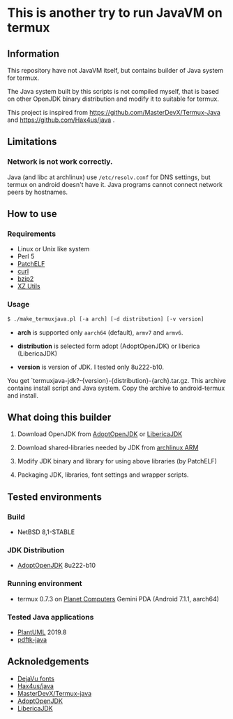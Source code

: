 # This is another try to run JavaVM on termux

## Information

This repository have not JavaVM itself, but contains builder of
Java system for termux.

The Java system built by this scripts is not compiled myself,
that is based on other OpenJDK binary distribution and modify it to
suitable for termux.

This project is inspired from
https://github.com/MasterDevX/Termux-Java and
https://github.com/Hax4us/java .

## Limitations

### Network is not work correctly.

Java (and libc at archlinux) use `/etc/resolv.conf` for DNS
settings, but termux on android doesn't have it. Java programs
cannot connect network peers by hostnames.

## How to use

### Requirements

* Linux or Unix like system
* Perl 5
* [PatchELF](https://nixos.org/patchelf.html)
* [curl](https://curl.haxx.se)
* [bzip2](https://www.sourceware.org/bzip2/)
* [XZ Utils](https://tukaani.org/xz/)
  
### Usage

```sh
$ ./make_termuxjava.pl [-a arch] [-d distribution] [-v version]
```

* **arch** is supported only `aarch64` (default), `armv7` and `armv6`.

* **distribution** is selected form adopt (AdoptOpenJDK) or
  liberica (LibericaJDK)
  
* **version** is version of JDK. I tested only 8u222-b10.

You get `termuxjava-jdk?-{version}-{distribution}-{arch}.tar.gz.
This archive contains install script and Java system. Copy the
archive to android-termux and install.

## What doing this builder

1. Download OpenJDK from [AdoptOpenJDK](https://adoptopenjdk.net)
   or [LibericaJDK](https://bell-sw.com/java)

2. Download shared-libraries needed by JDK from
   [archlinux ARM](https://archlinuxarm.org)

3. Modify JDK binary and library for using above libraries
   (by PatchELF)

4. Packaging JDK, libraries, font settings and wrapper scripts.

## Tested environments

### Build

* NetBSD 8,1-STABLE

### JDK Distribution

* [AdoptOpenJDK](https://adoptopenjdk.net) 8u222-b10

### Running environment

* termux 0.7.3 on [Planet Computers](https://planetcom.squarespace.com)
  Gemini PDA (Android 7.1.1, aarch64)

### Tested Java applications

* [PlantUML](http://plantuml.com) 2019.8
* [pdftk-java](https://gitlab.com/pdftk-java/pdftk)

## Acknoledgements

* [DejaVu fonts](https://dejavu-fonts.github.io)
* [Hax4us/java](https://github.com/Hax4us/java)
* [MasterDevX/Termux-java](https://github.com/MasterDevX/Termux-Java)
* [AdoptOpenJDK](https://adoptopenjdk.net)
* [LibericaJDK](https://bell-sw.com/java)
